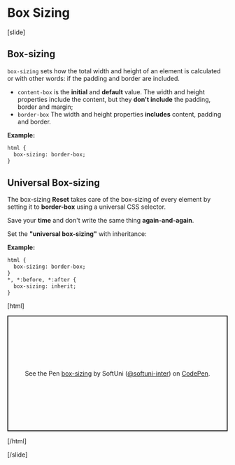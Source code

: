 # Box Sizing

[slide]

## Box-sizing

`box-sizing` sets how the total width and height of an element is calculated or with other words: if the padding and border are included.

* `content-box` is the **initial** and **default** value. The width and height properties include the content, but they **don't include** the padding, border and margin;
* `border-box` The width and height properties **includes** content, padding and border.

**Example:**
```html
html {
  box-sizing: border-box;
}
```

## Universal Box-sizing

The box-sizing **Reset** takes care of the box-sizing of every element by setting it to **border-box** using a universal CSS selector.

Save your **time** and don't write the same thing **again-and-again**.

Set the **"universal box-sizing"** with inheritance:

**Example:**
```html
html {
  box-sizing: border-box;
}
*, *:before, *:after {
  box-sizing: inherit;
}
```

[html]
<p class="codepen" data-height="265" data-theme-id="39135" data-default-tab="result" data-user="softuni-inter" data-slug-hash="pojQGMJ" style="height: 265px; box-sizing: border-box; display: flex; align-items: center; justify-content: center; border: 2px solid; margin: 1em 0; padding: 1em;" data-pen-title="box-sizing">
  <span>See the Pen <a href="https://codepen.io/softuni-inter/pen/pojQGMJ">
  box-sizing</a> by SoftUni (<a href="https://codepen.io/softuni-inter">@softuni-inter</a>)
  on <a href="https://codepen.io">CodePen</a>.</span>
</p>
<script async src="https://static.codepen.io/assets/embed/ei.js"></script>

[/html]

[/slide]